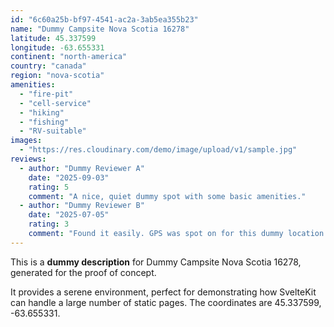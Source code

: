 ```yaml
---
id: "6c60a25b-bf97-4541-ac2a-3ab5ea355b23"
name: "Dummy Campsite Nova Scotia 16278"
latitude: 45.337599
longitude: -63.655331
continent: "north-america"
country: "canada"
region: "nova-scotia"
amenities:
  - "fire-pit"
  - "cell-service"
  - "hiking"
  - "fishing"
  - "RV-suitable"
images:
  - "https://res.cloudinary.com/demo/image/upload/v1/sample.jpg"
reviews:
  - author: "Dummy Reviewer A"
    date: "2025-09-03"
    rating: 5
    comment: "A nice, quiet dummy spot with some basic amenities."
  - author: "Dummy Reviewer B"
    date: "2025-07-05"
    rating: 3
    comment: "Found it easily. GPS was spot on for this dummy location."
---
```


This is a **dummy description** for Dummy Campsite Nova Scotia 16278, generated for the proof of concept.

It provides a serene environment, perfect for demonstrating how SvelteKit can handle a large number of static pages. The coordinates are 45.337599, -63.655331.
